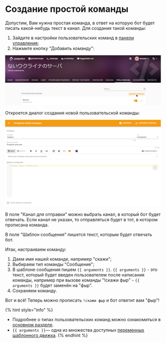 # Создание простой команды

Допустим, Вам нужна простая команда, в ответ на которую бот будет писать какой-нибудь текст в канал. Для создания такой команды: 

1. Зайдите в настройки пользовательских команд в [панели управления](../../#configure);
2. Нажмите кнопку "Добавить команду":

![&#x414;&#x43E;&#x431;&#x430;&#x432;&#x43B;&#x435;&#x43D;&#x438;&#x435; &#x43D;&#x43E;&#x432;&#x43E;&#x439; &#x43A;&#x43E;&#x43C;&#x430;&#x43D;&#x434;&#x44B;](../../.gitbook/assets/2021-21-26-18-28-25-1619450905-.png)

Откроется диалог создания новой пользовательской команды: 

![](../../.gitbook/assets/2021-21-26-18-32-19-1619451139-.png)

В поле "Канал для отправки" можно выбрать канал, в который бот будет отвечать. Если канал не указан, то отправляться будет в тот, в котором прописана команда.  
  
В поле "Шаблон сообщения" пишется текст, которым будет отвечать бот.   
  
Итак, настраиваем команду:

1. Даем имя нашей команде, например "скажи";
2. Выбираем тип команды "Сообщение";
3. В шаблоне сообщения пишем `{{ arguments }}`. `{{ arguments }}` - это текст, который будет введен пользователем после написания команды, например при вызове команды "!скажи фыр" - `{{ arguments }}` будет заменён на "фыр".
4. Сохраняем команду.

Вот и всё! Теперь можно прописать `!скажи фыр` и бот ответит вам "фыр"! 

{% hint style="info" %}
* Подробнее о типах пользовательских команд можно ознакомиться в [основном разделе](./).
* `{{ arguments }}`— одна из множества доступных [переменных шаблонного движка](../../features/message-templates/).
{% endhint %}

